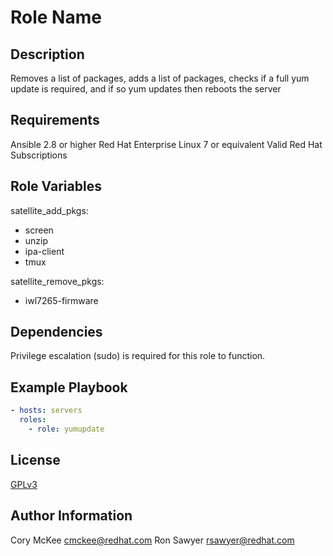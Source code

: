 Role Name
=========

Description
-----------

Removes a list of packages, adds a list of packages, checks if a full yum
update is required, and if so yum updates then reboots the server


Requirements
------------

Ansible 2.8 or higher
Red Hat Enterprise Linux 7 or equivalent
Valid Red Hat Subscriptions


Role Variables
--------------

satellite_add_pkgs:
  - screen
  - unzip
  - ipa-client
  - tmux

satellite_remove_pkgs:
  - iwl7265-firmware


Dependencies
------------

Privilege escalation (sudo) is required for this role to function.


Example Playbook
----------------

```yaml
- hosts: servers
  roles:
    - role: yumupdate
```


License
-------

[GPLv3](LICENSE)


Author Information
------------------

Cory McKee <cmckee@redhat.com>
Ron Sawyer <rsawyer@redhat.com>
